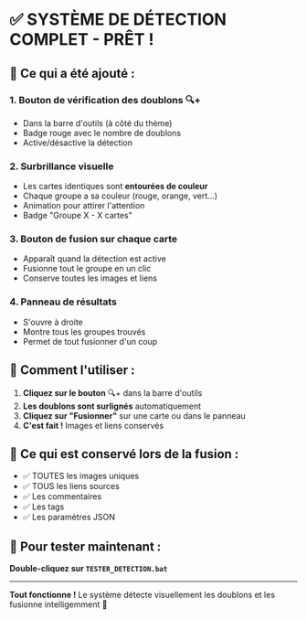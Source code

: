 # ✅ SYSTÈME DE DÉTECTION COMPLET - PRÊT !

## 🎯 Ce qui a été ajouté :

### 1. **Bouton de vérification des doublons** 🔍+
- Dans la barre d'outils (à côté du thème)
- Badge rouge avec le nombre de doublons
- Active/désactive la détection

### 2. **Surbrillance visuelle**
- Les cartes identiques sont **entourées de couleur**
- Chaque groupe a sa couleur (rouge, orange, vert...)
- Animation pour attirer l'attention
- Badge "Groupe X - X cartes"

### 3. **Bouton de fusion sur chaque carte**
- Apparaît quand la détection est active
- Fusionne tout le groupe en un clic
- Conserve toutes les images et liens

### 4. **Panneau de résultats**
- S'ouvre à droite
- Montre tous les groupes trouvés
- Permet de tout fusionner d'un coup

## 🚀 Comment l'utiliser :

1. **Cliquez sur le bouton** 🔍+ dans la barre d'outils
2. **Les doublons sont surlignés** automatiquement
3. **Cliquez sur "Fusionner"** sur une carte ou dans le panneau
4. **C'est fait !** Images et liens conservés

## 📸 Ce qui est conservé lors de la fusion :

- ✅ TOUTES les images uniques
- ✅ TOUS les liens sources  
- ✅ Les commentaires
- ✅ Les tags
- ✅ Les paramètres JSON

## 🧪 Pour tester maintenant :

**Double-cliquez sur `TESTER_DETECTION.bat`**

---

**Tout fonctionne !** Le système détecte visuellement les doublons et les fusionne intelligemment 🎉